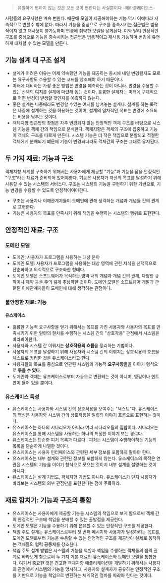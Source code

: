 > 유일하게 변하지 않는 것은 모든 것이 변한다는 사실뿐이다 -헤라클레이토스-

사람들의 요구사항은 계속 변한다. 때문에 모델이 제공해야하는 기능 역시 이에따라 지속적으로 변할수 밖에 없다. 따라서 기능을 중심으로 구조를 종속시키는 접근법은 범용적이지 않고 재사용이 불가능하며 변경에 취약한 모델을 낳게된다. 이와 달리 안정적인 구조를 중심으로 기능을 종속시키는 접근법은 범용적이고 재사용 가능하며 변경에 유연하게 대처할 수 있는 모델을 만든다.
## 기능 설계 대 구조 설계
- 설계가 어려운 이유는 어제 약속했던 기능을 제공하는 동시에 내일 변경될지도 모르는 요구사항도 수용할 수 있는 코드를 창조해야 하기 때문이다.
- 미래에 대비하는 가장 좋은 방법은 변경을 예측하는 것이 아니라. 변경을 수용할 수 있는 선택의 여지를 설계에 마련해 놓는 것이다. 훌륭한 설계자는 미래에 구체적으로 어떤 변경이 발생할 것인지를 예측하지 않는다.
- 좋은 설계는 나중에라도 변경할 수있는 여지를 남겨놓는 설계다. 설계를 하는 목적은 나중에 설계하는 것을 허용하는 것이며, 설계의 일차적인 목표는 변경에 소요되는 비용을 낮추는 것이다.
- 객체지향 접근법의 장점은 자주 변경되지 않는 안정적인 객체 구조를 바탕으로 시스템 기능을 객체 간의 책임으로 분배한다. 객체지향은 객체의 구조에 집중하고 기능이 객체의 구조를 따르게 만든다. 시스템 기능은 더 작은 책임으로 분할되고 적절한 객체에게 분배되기 떄문에 기능이 변경되더라도 객체간의 구조는 그대로 유지된다.

## 두 가지 재료: 기능과 구조
객체지향 세계를 구축하기 위해서는 사용자에게 제공할 "기능"과 기능을 담을 안정적인 "구조"라는 재료가 준비되어 있어야한다. 기능은 사용자가 자신의 목표를 달성하기 위해 사용할 수 있는 시스템의 서비스다. 구조는 시스템의 기능을 구현하기 위한 기반으로, 기능 변경을 수용할 수 있도록 안정적이여야한다.
- 구조는 사용자나 이해관계자들이 도메인에 관해 생각하는 개념과 개념들 간의 관계로 표현한다.
- 기능은 사용자의 목표를 만족시키 위해 책임을 수행하는 시스템의 행위로 표현한다.

## 안정적인 재료: 구조
### 도메인 모델
- 도메인: 사용자가 프로그램을 사용하는 대상 분야
- 도메인 모델: 사용자가 프로그램을 사용하는 대상 영역에 관한 지식을 선택적으로 단순화하고 의식적으로 구조화한 형태다.
- 도메인 모델은 소프트웨어가 목적하는 영역 내의 개념과 개념 간의 관계, 다양한 규칙이나 제약 등을 주의 깊게 추상화한 것이다. 도메인 모델은 소프트웨어 개발과 관련된 이해관계자들이 도메인에 대해 생각하는 관점이다.

### 불안정한 재료: 기능
#### 유스케이스
- 훌륭한 기능적 요구사항을 얻기 위해서는 목표를 가진 사용자와 사용자의 목표를 만족시키기 위한 일련의 절차를 수행하는 시스템 간의 "상호작용" 관점에서 시스템을 바라봐야한다.
-   사용자와 시스템 간 이뤄지는 **상호작용의 흐름**을 정리하는 기법이다.
- 사용자의 목표를 달성하기 위해 사용자와 시스템 간의 이뤄지는 상호작용의 흐름을 텍스트로 정리한 것을 유스케이스라고 한다.
-   사용자들의 목표를 중심으로 연관된 시스템의 기능적 **요구사항**들을 이야기 형식으로 **묶을 수 있다**.
-   도메인과 객체는 유즈케이스로부터 자동으로 변환되는 것이 아니며, 영감이나 힌트만이 들어 있을 뿐이다.
### 유스케이스 특성
- 유스케이스는 사용자와 시스템 간의 상호작용을 보여주는 "텍스트"다. 유스케이스의 핵심은 사용자와 시스템 간의 상호작용을 일련의 이야기 흐름으로 표현하는 것이다.
- 유스케이스는 하나의 시나리오가 아니라 여러 시나리오들의 집합이다. 시나리오는 유스케이스를 통해 시스템을 사용하는 하나의 특정한 이야기 또는 경로다.
- 유스케이스는 단순한 피처 목록과 다르다 . 피처는 시스템이 수행해야하는 기능의 목록을 단순하게 나열한 것이다.
- 유스케이스는 사용자 인터페이스와 관련된 세부 정보를 포함하지 말아야 한다.
- 유스케이스는 내부 설계와 관련된 정보를 포함하지 않는다. 유스케이스의 목적은 연관된 시스템의 기능을 이야기 형식으로 모으는 것이지 내부 설계를 설명하는 것이 아니다.
- 유스케이스는 설계 기법도, 객체지향 기법도 아니다. 유스케이스가 단지 사용자가 바라보는 시스템의 외부 관점만을 표현한다는 점에 주목하라.

## 재료 합치기: 기능과 구조의 통합
- 유스케이스는 사용자에게 제공할 기능을 시스템의 책임으로 보게 함으로써 객체 간의 안정적인 구조에 책임을 분배할 수 있는 출발점을 제공한다.
- 도메인 모델은 기능을 수용하기 위해 은유할 수 있는 안정적인 구조를 제공한다.
- 책임 주도 설계는 유스케이스로부터 첫 번째 메시지와 사용자가 달성하려는 목표를, 도메인 모델로부터 기능을 수용할 수 있는 안정적인 구조를 제공받아 실제로 동작하는 객체들의 협력 공동체를 창조한다.
- 책임 주도 설계 방법은 시스템의 기능을 역할과 책임을 수행하는 객체들의 협력 관계로 바라보게 함으로써 두 가지 기본 재료인 유스케이스와 도메인 모델을 통합한다. 여기서 중요한 것은 견고한 객체지향 애플리케이션을 개발하기 위해서는 사용자의 관점에서 시스템의 기능을 명시하고, 사용자와 설계자가 공유하는 안정적인 구조를 기반으로 기능을 책임으로 변환하는 체계적인 절차를 따랴아 한다는 것이다.